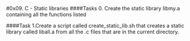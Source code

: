 #0x09. C - Static libraries
####Tasks 0. Create the static library libmy.a containing all the functions listed

####Task 1.Create a script called create_static_lib.sh that creates a static library called liball.a from all the .c files that are in the current directory.
